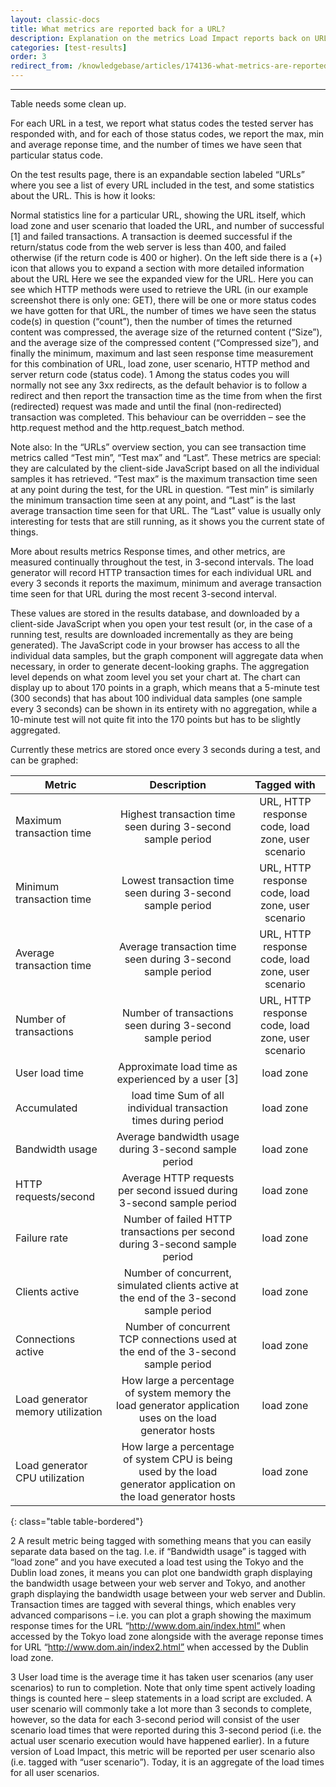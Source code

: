 ```yaml
---
layout: classic-docs
title: What metrics are reported back for a URL?
description: Explanation on the metrics Load Impact reports back on URLs in a load test
categories: [test-results]
order: 3
redirect_from: /knowledgebase/articles/174136-what-metrics-are-reported-for-a-url
---
```


***

Table needs some clean up.


For each URL in a test, we report what status codes the tested server has responded with, and for each of those status codes, we report the max, min and average reponse time, and the number of times we have seen that particular status code.

On the test results page, there is an expandable section labeled “URLs” where you see a list of every URL included in the test, and some statistics about the URL. This is how it looks:



Normal statistics line for a particular URL, showing the URL itself, which load zone and user scenario that loaded the URL, and number of successful [1] and failed transactions. A transaction is deemed successful if the return/status code from the web server is less than 400, and failed otherwise (if the return code is 400 or higher). On the left side there is a (+) icon that allows you to expand a section with more detailed information about the URL
Here we see the expanded view for the URL. Here you can see which HTTP methods were used to retrieve the URL (in our example screenshot there is only one: GET), there will be one or more status codes we have gotten for that URL, the number of times we have seen the status code(s) in question (“count”), then the number of times the returned content was compressed, the average size of the returned content (“Size”), and the average size of the compressed content (“Compressed size”), and finally the minimum, maximum and last seen response time measurement for this combination of URL, load zone, user scenario, HTTP method and server return code (status code).
1 Among the status codes you will normally not see any 3xx redirects, as the default behavior is to follow a redirect and then report the transaction time as the time from when the first (redirected) request was made and until the final (non-redirected) transaction was completed. This behaviour can be overridden – see the http.request method and the http.request_batch method.

Note also: In the “URLs” overview section, you can see transaction time metrics called “Test min”, “Test max” and “Last”. These metrics are special: they are calculated by the client-side JavaScript based on all the individual samples it has retrieved. “Test max” is the maximum transaction time seen at any point during the test, for the URL in question. “Test min” is similarly the minimum transaction time seen at any point, and “Last” is the last average transaction time seen for that URL. The “Last” value is usually only interesting for tests that are still running, as it shows you the current state of things.



More about results metrics
Response times, and other metrics, are measured continually throughout the test, in 3-second intervals. The load generator will record HTTP transaction times for each individual URL and every 3 seconds it reports the maximum, minimum and average transaction time seen for that URL during the most recent 3-second interval.

These values are stored in the results database, and downloaded by a client-side JavaScript when you open your test result (or, in the case of a running test, results are downloaded incrementally as they are being generated). The JavaScript code in your browser has access to all the individual data samples, but the graph component will aggregate data when necessary, in order to generate decent-looking graphs. The aggregation level depends on what zoom level you set your chart at. The chart can display up to about 170 points in a graph, which means that a 5-minute test (300 seconds) that has about 100 individual data samples (one sample every 3 seconds) can be shown in its entirety with no aggregation, while a 10-minute test will not quite fit into the 170 points but has to be slightly aggregated.

Currently these metrics are stored once every 3 seconds during a test, and can be graphed:

Metric                            | Description                                                                                                      | Tagged with
----------------------------------|:------------------------------------------------------------------------------------------------------------------:|:--------------------------------------------------:
Maximum transaction time          | Highest transaction time seen during 3-second sample period                                                      | URL, HTTP response code, load zone, user scenario
Minimum transaction time          | Lowest transaction time seen during 3-second sample period                                                       | URL, HTTP response code, load zone, user scenario
Average transaction time          | Average transaction time seen during 3-second sample period                                                      | URL, HTTP response code, load zone, user scenario
Number of transactions            | Number of transactions seen during 3-second sample period                                                        | URL, HTTP response code, load zone, user scenario
User load time                    | Approximate load time as experienced by a user [3]                                                               | load zone
Accumulated                       | load time	Sum of all individual transaction times during period                                                   | load zone
Bandwidth usage                   | Average bandwidth usage during 3-second sample period                                                            | load zone
HTTP requests/second              | Average HTTP requests per second issued during 3-second sample period                                            | load zone
Failure rate                      | Number of failed HTTP transactions per second during 3-second sample period                                      | load zone
Clients active                    | Number of concurrent, simulated clients active at the end of the 3-second sample period                          | load zone
Connections active                | Number of concurrent TCP connections used at the end of the 3-second sample period                               | load zone
Load generator memory utilization | How large a percentage of system memory the load generator application uses on the load generator hosts          | load zone
Load generator CPU utilization    | How large a percentage of system CPU is being used by the load generator application on the load generator hosts | load zone
{: class="table table-bordered"}



2 A result metric being tagged with something means that you can easily separate data based on the tag. I.e. if “Bandwidth usage” is tagged with “load zone” and you have executed a load test using the Tokyo and the Dublin load zones, it means you can plot one bandwidth graph displaying the bandwidth usage between your web server and Tokyo, and another graph displaying the bandwidth usage between your web server and Dublin. Transaction times are tagged with several things, which enables very advanced comparisons – i.e. you can plot a graph showing the maximum response times for the URL “http://www.dom.ain/index.html” when accessed by the Tokyo load zone alongside with the average reponse times for URL “http://www.dom.ain/index2.html” when accessed by the Dublin load zone.

3 User load time is the average time it has taken user scenarios (any user scenarios) to run to completion. Note that only time spent actively loading things is counted here – sleep statements in a load script are excluded. A user scenario will commonly take a lot more than 3 seconds to complete, however, so the data for each 3-second period will consist of the user scenario load times that were reported during this 3-second period (i.e. the actual user scenario execution would have happened earlier). In a future version of Load Impact, this metric will be reported per user scenario also (i.e. tagged with “user scenario”). Today, it is an aggregate of the load times for all user scenarios.

